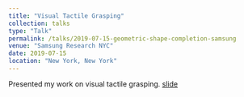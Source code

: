 ```yaml
---
title: "Visual Tactile Grasping"
collection: talks
type: "Talk"
permalink: /talks/2019-07-15-geometric-shape-completion-samsung
venue: "Samsung Research NYC"
date: 2019-07-15
location: "New York, New York"
---
```


Presented my work on visual tactile grasping. [slide](/files/2019.7.26.samsung_onsite_presentation.pdf)